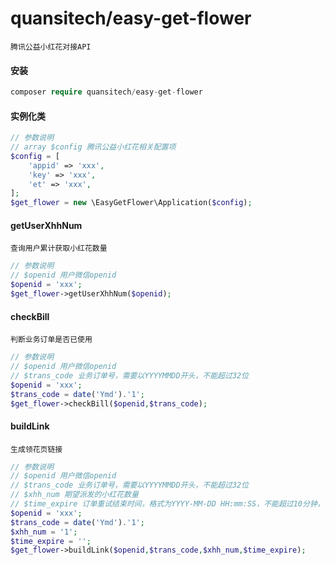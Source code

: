 # quansitech/easy-get-flower
```text
腾讯公益小红花对接API
```

#### 安装

```php
composer require quansitech/easy-get-flower
```


####  实例化类
```php
// 参数说明
// array $config 腾讯公益小红花相关配置项
$config = [
    'appid' => 'xxx',
    'key' => 'xxx',
    'et' => 'xxx',
];
$get_flower = new \EasyGetFlower\Application($config);
```

#### getUserXhhNum
```text
查询用户累计获取小红花数量
```
```php
// 参数说明
// $openid 用户微信openid
$openid = 'xxx';
$get_flower->getUserXhhNum($openid);
```
  
#### checkBill
```text
判断业务订单是否已使用
```
```php
// 参数说明
// $openid 用户微信openid
// $trans_code 业务订单号，需要以YYYYMMDD开头，不能超过32位
$openid = 'xxx';
$trans_code = date('Ymd').'1';
$get_flower->checkBill($openid,$trans_code);
```
  
#### buildLink
```text
生成领花页链接
```
```php
// 参数说明
// $openid 用户微信openid
// $trans_code 业务订单号，需要以YYYYMMDD开头，不能超过32位
// $xhh_num 期望派发的小红花数量
// $time_expire 订单重试结束时间，格式为YYYY-MM-DD HH:mm:SS，不能超过10分钟，若为空则当前时间加10分钟
$openid = 'xxx';
$trans_code = date('Ymd').'1';
$xhh_num = '1';
$time_expire = '';
$get_flower->buildLink($openid,$trans_code,$xhh_num,$time_expire);
```